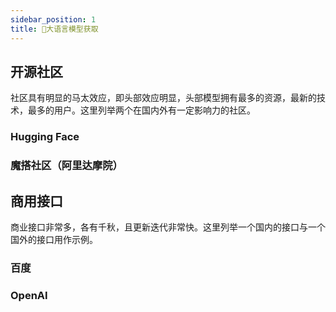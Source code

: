 ```yaml
---
sidebar_position: 1
title: 🚧大语言模型获取
---
```


## 开源社区

社区具有明显的马太效应，即头部效应明显，头部模型拥有最多的资源，最新的技术，最多的用户。这里列举两个在国内外有一定影响力的社区。

### Hugging Face

### 魔搭社区（阿里达摩院）

## 商用接口

商业接口非常多，各有千秋，且更新迭代非常快。这里列举一个国内的接口与一个国外的接口用作示例。

### 百度

### OpenAI

